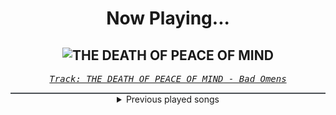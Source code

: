 <div align="center"> 
<h1>Now Playing...</h1>

![THE DEATH OF PEACE OF MIND](https://i.scdn.co/image/ab67616d00001e02e5f6f7ec99735d7b870f18ae)
--
_<samp><a href="https://open.spotify.com/track/6tRneEcItwpSxBtqgem5Dr">Track: THE DEATH OF PEACE OF MIND - Bad Omens</a></samp>_

<div style="border: 1px #4B5054 solid"></div>
<details>
  <summary>
    Previous played songs
  </summary>
  <table>
    <thead>
      <tr>
        <th>
          Artist
        </th>
        <th>
          Song
        </th>
        <th>
          Link
        </th>
      </tr>
    </thead>
    <tbody>
      <tr><td>Bad Omens</td><td>THE DEATH OF PEACE OF MIND</td><td><a href="https://open.spotify.com/track/6tRneEcItwpSxBtqgem5Dr">https://open.spotify.com/track/6tRneEcItwpSxBtqgem5Dr</a></td></tr><tr><td>Imminence</td><td>Heaven Shall Burn</td><td><a href="https://open.spotify.com/track/0C8mZZLRaf2X8MKCVkbMbC">https://open.spotify.com/track/0C8mZZLRaf2X8MKCVkbMbC</a></td></tr><tr><td>Thy Art Is Murder</td><td>Blood Throne</td><td><a href="https://open.spotify.com/track/1q2q42WTl2WAzpo2Ja9H7B">https://open.spotify.com/track/1q2q42WTl2WAzpo2Ja9H7B</a></td></tr><tr><td>Ice Nine Kills</td><td>Meat & Greet</td><td><a href="https://open.spotify.com/track/4GxFq0SoA0QOsocHvtHIvL">https://open.spotify.com/track/4GxFq0SoA0QOsocHvtHIvL</a></td></tr><tr><td>DECO*27</td><td>StickybugⅡ</td><td><a href="https://open.spotify.com/track/3e5HNG43eyl3q0BvIq01OP">https://open.spotify.com/track/3e5HNG43eyl3q0BvIq01OP</a></td></tr><tr><td>DECO*27</td><td>Dilemma</td><td><a href="https://open.spotify.com/track/6KrdIyI17xhkXuZDydgP3T">https://open.spotify.com/track/6KrdIyI17xhkXuZDydgP3T</a></td></tr><tr><td>DECO*27</td><td>Parasite</td><td><a href="https://open.spotify.com/track/31XArI3Z6SWoWfoF73NClV">https://open.spotify.com/track/31XArI3Z6SWoWfoF73NClV</a></td></tr><tr><td>DECO*27</td><td>Gift</td><td><a href="https://open.spotify.com/track/33pUsh5y521UMhjHGITLKT">https://open.spotify.com/track/33pUsh5y521UMhjHGITLKT</a></td></tr><tr><td>DECO*27</td><td>AngelHair</td><td><a href="https://open.spotify.com/track/0wegBd0PK8S7RtxPd2QuVH">https://open.spotify.com/track/0wegBd0PK8S7RtxPd2QuVH</a></td></tr><tr><td>DECO*27</td><td>Cinderella</td><td><a href="https://open.spotify.com/track/67xYQWW2rb1V8qGMo1G5ZD">https://open.spotify.com/track/67xYQWW2rb1V8qGMo1G5ZD</a></td></tr><tr><td>DECO*27</td><td>U</td><td><a href="https://open.spotify.com/track/6qXHn367DTMWGr513DeMSF">https://open.spotify.com/track/6qXHn367DTMWGr513DeMSF</a></td></tr><tr><td>DECO*27</td><td>Status Effect: Girlfriend</td><td><a href="https://open.spotify.com/track/3k92znZ46NX529AnTowIzZ">https://open.spotify.com/track/3k92znZ46NX529AnTowIzZ</a></td></tr><tr><td>DECO*27</td><td>Animal</td><td><a href="https://open.spotify.com/track/6gnpIvGzNu4MtR2AqqSVhd">https://open.spotify.com/track/6gnpIvGzNu4MtR2AqqSVhd</a></td></tr><tr><td>DECO*27</td><td>The Vampire</td><td><a href="https://open.spotify.com/track/2d49lHO5ybKcYAcuJh2hT2">https://open.spotify.com/track/2d49lHO5ybKcYAcuJh2hT2</a></td></tr><tr><td>DECO*27</td><td>Animal</td><td><a href="https://open.spotify.com/track/6gnpIvGzNu4MtR2AqqSVhd">https://open.spotify.com/track/6gnpIvGzNu4MtR2AqqSVhd</a></td></tr><tr><td>DECO*27</td><td>DSCF</td><td><a href="https://open.spotify.com/track/0Y1zie8GX9FOVJvnMMTS86">https://open.spotify.com/track/0Y1zie8GX9FOVJvnMMTS86</a></td></tr><tr><td>DECO*27</td><td>乙女解剖</td><td><a href="https://open.spotify.com/track/1otg7FUDBkXTWGjputlbxR">https://open.spotify.com/track/1otg7FUDBkXTWGjputlbxR</a></td></tr><tr><td>DECO*27</td><td>ヒバナ -Reloaded-</td><td><a href="https://open.spotify.com/track/344GzvZCKY9maqNuDhj3MH">https://open.spotify.com/track/344GzvZCKY9maqNuDhj3MH</a></td></tr><tr><td>DECO*27</td><td>デビルじゃないもん</td><td><a href="https://open.spotify.com/track/294o7PTrqj9VySUIHaJmXw">https://open.spotify.com/track/294o7PTrqj9VySUIHaJmXw</a></td></tr><tr><td>DECO*27</td><td>ボルテッカー</td><td><a href="https://open.spotify.com/track/4gxNIT5mQRjZ1jzePsF3Ud">https://open.spotify.com/track/4gxNIT5mQRjZ1jzePsF3Ud</a></td></tr>
    </tbody>
  </table>
</details>

</div>
